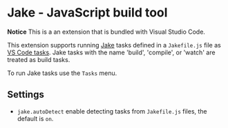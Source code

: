 # Jake - JavaScript build tool

**Notice** This is a an extension that is bundled with Visual Studio Code.

This extension supports running [Jake](http://jakejs.com/) tasks defined in a `Jakefile.js` file as [VS Code tasks](https://code.visualstudio.com/docs/editor/tasks). Jake tasks with the name 'build', 'compile', or 'watch' are treated as build tasks.

To run Jake tasks use the `Tasks` menu.

## Settings
- `jake.autoDetect` enable detecting tasks from `Jakefile.js` files, the default is `on`.

